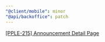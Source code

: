 ```yaml
---
"@client/mobile": minor
"@api/backoffice": patch
---
```


[[PPLE-215] Announcement Detail Page](https://linear.app/snts/issue/PPLE-215/announcement-detail-page)
